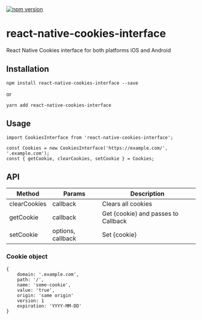 [![npm version](https://badge.fury.io/js/react-native-cookies-interface.svg)](https://badge.fury.io/js/react-native-cookies-interface)

# react-native-cookies-interface
React Native Cookies interface for both platforms iOS and Android


## Installation

    npm install react-native-cookies-interface --save

or

    yarn add react-native-cookies-interface


## Usage

```
import CookiesInterface from 'react-native-cookies-interface';

const Cookies = new CookiesInterface('https://example.com/', '.example.com');
const { getCookie, clearCookies, setCookie } = Cookies;

```

## API

| Method        | Params            | Description  |
| ------------- | ----------------- | ------------ |
| clearCookies  | callback          | Clears all cookies |
| getCookie     | callback          | Get {cookie} and passes to Callback |
| setCookie     | options, callback | Set {cookie} |

### Cookie object

```
{
    domain: '.example.com',
    path: '/',
    name: 'some-cookie',
    value: 'true',
    origin: 'same origin'
    version: 1
    expiration: 'YYYY-MM-DD'
}
```